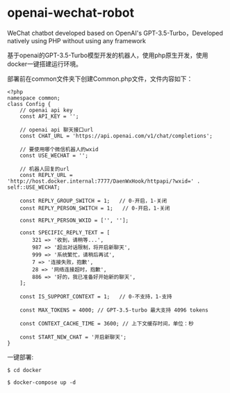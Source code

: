 # openai-wechat-robot
WeChat chatbot developed based on OpenAI's GPT-3.5-Turbo，Developed natively using PHP without using any framework

基于openai的GPT-3.5-Turbo模型开发的机器人，使用php原生开发，使用docker一键搭建运行环境。

部署前在common文件夹下创建Common.php文件，文件内容如下：
```
<?php
namespace common;
class Config {
    // openai api key
    const API_KEY = '';

    // openai api 聊天接口url
    const CHAT_URL = 'https://api.openai.com/v1/chat/completions';

    // 要使用哪个微信机器人的wxid
    const USE_WECHAT = '';

    // 机器人回复的url
    const REPLY_URL = 'http://host.docker.internal:7777/DaenWxHook/httpapi/?wxid=' . self::USE_WECHAT;

    const REPLY_GROUP_SWITCH = 1;   // 0-开启，1-关闭
    const REPLY_PERSON_SWITCH = 1;   // 0-开启，1-关闭

    const REPLY_PERSON_WXID = ['', ''];

    const SPECIFIC_REPLY_TEXT = [
        321 => '收到，请稍等...',
        987 => '超出对话限制，将开启新聊天',
        999 => '系统繁忙，请稍后再试',
        7 => '连接失败，抱歉',
        28 => '网络连接超时，抱歉',
        886 => '好的，我已准备好开始新的聊天',
    ];

    const IS_SUPPORT_CONTEXT = 1;   // 0-不支持，1-支持

    const MAX_TOKENS = 4000; // GPT-3.5-turbo 最大支持 4096 tokens

    const CONTEXT_CACHE_TIME = 3600; // 上下文缓存时间，单位：秒

    const START_NEW_CHAT = '开启新聊天';
}
```

一键部署:
```
$ cd docker

$ docker-compose up -d
```
